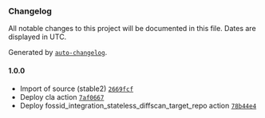 ### Changelog

All notable changes to this project will be documented in this file. Dates are displayed in UTC.

Generated by [`auto-changelog`](https://github.com/CookPete/auto-changelog).

#### 1.0.0

- Import of source (stable2) [`2669fcf`](https://github.com/rdkcentral/webui-bwg/commit/2669fcf4792038a22a3fbd951c9fca272beb2907)
- Deploy cla action [`7af0667`](https://github.com/rdkcentral/webui-bwg/commit/7af06671f7e57a0b89caa2886773776ed3f53b30)
- Deploy fossid_integration_stateless_diffscan_target_repo action [`78b44e4`](https://github.com/rdkcentral/webui-bwg/commit/78b44e45376651da8d508755b23c72d341fa259d)
